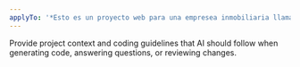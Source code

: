 ```yaml
---
applyTo: '*Esto es un proyecto web para una empresea inmobiliaria llamada Abadie. Se trata de una web moderna (con ese toque de diseño apple) de inmobiliaria. Los colores van a ser Fondo General: Blanco Roto (#F1F2F7) Texto de Párrafos: Gris Oscuro (#1A1A1A) Títulos Principales: Azul Abadie (#00529C) Botones y Acentos: Dorado (#FDBF50) Fondo de Secciones: Crema Claro (#FED58D). La unica fuente que vas a usar va a ser la  src/assets/fonts/Manrope. NUNCA uses emojis en el codigo ni en la web, en su lugar usa react-icons. Cuando veas que se van a repetir muchos elementos, preguntame si quiero componetizar (por ejemplo botones, formularios, etc), me gusta usar las props asi ahorro codigo. Siempre hace que el contenido sea responsive, pero por ahora le doy enfoque al pc y tablet, despues voy a adaptar en especifico a movil. Siempre voy a usar CSS para cada componente en especifico, quiero que el css tenga el mismo nombre que el jsx. Tene siempre en cuenta que las imagenes se indexen con el SEO, al ser una web de inmobiliaria esto es importantisimo. Ayudame con el react router porque va a haber varias paginas. Usa lazy loading. Por ahora las propiedades y algunas cosas van a estar harcodeadas, en un futuro voy a conectar a firebase. Cualquier duda que consideres importante, NO HAGAS NADA, preguntame primero*'
---
```

Provide project context and coding guidelines that AI should follow when generating code, answering questions, or reviewing changes.